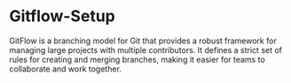 # Gitflow-Setup
GitFlow is a branching model for Git that provides a robust framework for managing large projects with multiple contributors. It defines a strict set of rules for creating and merging branches, making it easier for teams to collaborate and work together.
